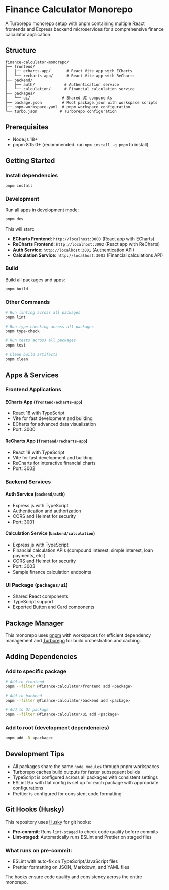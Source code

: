 # Finance Calculator Monorepo

A Turborepo monorepo setup with pnpm containing multiple React frontends and Express backend microservices for a comprehensive finance calculator application.

## Structure

```plaintext
finance-calculator-monorepo/
├── frontend/
│   ├── echarts-app/       # React Vite app with ECharts
│   └── recharts-app/      # React Vite app with ReCharts
├── backend/
│   ├── auth/             # Authentication service
│   └── calculation/      # Financial calculation service
├── packages/
│   └── ui/              # Shared UI components
├── package.json         # Root package.json with workspace scripts
├── pnpm-workspace.yaml  # pnpm workspace configuration
└── turbo.json          # Turborepo configuration
```

## Prerequisites

- Node.js 18+
- pnpm 8.15.0+ (recommended: run `npm install -g pnpm` to install)

## Getting Started

### Install dependencies

```bash
pnpm install
```

### Development

Run all apps in development mode:

```bash
pnpm dev
```

This will start:

- **ECharts Frontend**: `http://localhost:3000` (React app with ECharts)
- **ReCharts Frontend**: `http://localhost:3002` (React app with ReCharts)
- **Auth Service**: `http://localhost:3001` (Authentication API)
- **Calculation Service**: `http://localhost:3003` (Financial calculations API)

### Build

Build all packages and apps:

```bash
pnpm build
```

### Other Commands

```bash
# Run linting across all packages
pnpm lint

# Run type checking across all packages
pnpm type-check

# Run tests across all packages
pnpm test

# Clean build artifacts
pnpm clean
```

## Apps & Services

### Frontend Applications

#### ECharts App (`frontend/echarts-app`)

- React 18 with TypeScript
- Vite for fast development and building
- ECharts for advanced data visualization
- Port: 3000

#### ReCharts App (`frontend/recharts-app`)

- React 18 with TypeScript
- Vite for fast development and building
- ReCharts for interactive financial charts
- Port: 3002

### Backend Services

#### Auth Service (`backend/auth`)

- Express.js with TypeScript
- Authentication and authorization
- CORS and Helmet for security
- Port: 3001

#### Calculation Service (`backend/calculation`)

- Express.js with TypeScript
- Financial calculation APIs (compound interest, simple interest, loan payments, etc.)
- CORS and Helmet for security
- Port: 3003
- Sample finance calculation endpoints

### UI Package (`packages/ui`)

- Shared React components
- TypeScript support
- Exported Button and Card components

## Package Manager

This monorepo uses [pnpm](https://pnpm.io/) with workspaces for efficient dependency management and [Turborepo](https://turbo.build/) for build orchestration and caching.

## Adding Dependencies

### Add to specific package

```bash
# Add to frontend
pnpm --filter @finance-calculator/frontend add <package>

# Add to backend
pnpm --filter @finance-calculator/backend add <package>

# Add to UI package
pnpm --filter @finance-calculator/ui add <package>
```

### Add to root (development dependencies)

```bash
pnpm add -D <package>
```

## Development Tips

- All packages share the same `node_modules` through pnpm workspaces
- Turborepo caches build outputs for faster subsequent builds
- TypeScript is configured across all packages with consistent settings
- ESLint 9.x with flat config is set up for each package with appropriate configurations
- Prettier is configured for consistent code formatting

## Git Hooks (Husky)

This repository uses [Husky](https://typicode.github.io/husky/) for git hooks:

- **Pre-commit**: Runs `lint-staged` to check code quality before commits
- **Lint-staged**: Automatically runs ESLint and Prettier on staged files

### What runs on pre-commit:

- ESLint with auto-fix on TypeScript/JavaScript files
- Prettier formatting on JSON, Markdown, and YAML files

The hooks ensure code quality and consistency across the entire monorepo.

